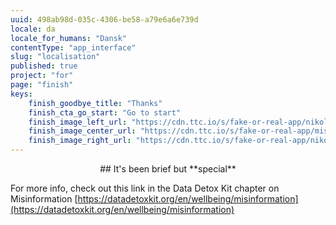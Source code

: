 ```yaml
---
uuid: 498ab98d-035c-4306-be58-a79e6a6e739d
locale: da
locale_for_humans: "Dansk"
contentType: "app_interface"
slug: "localisation"
published: true
project: "for"
page: "finish"
keys:
    finish_goodbye_title: "Thanks"
    finish_cta_go_start: "Go to start"
    finish_image_left_url: "https://cdn.ttc.io/s/fake-or-real-app/nikoline_nik_-8694.jpg"
    finish_image_center_url: "https://cdn.ttc.io/s/fake-or-real-app/misinfo_logo.jpg"
    finish_image_right_url: "https://cdn.ttc.io/s/fake-or-real-app/nikoline_nik_-7168.jpg"
---
```

<p style="text-align: center;">## It's been brief but **special**

For more info, check out this link in the Data Detox Kit chapter on Misinformation
[https://datadetoxkit.org/en/wellbeing/misinformation](https://datadetoxkit.org/en/wellbeing/misinformation)</p>
